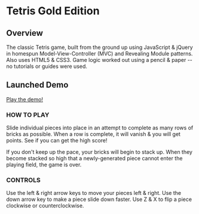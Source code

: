 # Tetris Gold Edition

Overview
--------

The classic Tetris game, built from the ground up using JavaScript & jQuery in homespun Model-View-Controller (MVC) and Revealing Module patterns. Also uses HTML5 & CSS3. Game logic worked out using a pencil & paper -- no tutorials or guides were used.

Launched Demo
--------

[Play the demo!](https://rawgit.com/dexterford77/tetris/master/index.html)

### HOW TO PLAY

Slide individual pieces into place in an attempt to complete as many rows of bricks as possible. When a row is complete, it will vanish & you will get points. See if you can get the high score!

If you don't keep up the pace, your bricks will begin to stack up. When they become stacked so high that a newly-generated piece cannot enter the playing field, the game is over.

### CONTROLS

Use the left & right arrow keys to move your pieces left & right.
Use the down arrow key to make a piece slide down faster.
Use Z & X to flip a piece clockwise or counterclockwise.
